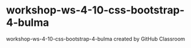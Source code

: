 # workshop-ws-4-10-css-bootstrap-4-bulma
workshop-ws-4-10-css-bootstrap-4-bulma created by GitHub Classroom

